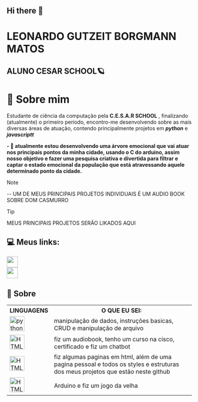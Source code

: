 ## Hi there 👋

<!--
**LeoGutzeitt/LeoGutzeitt** is a ✨ _special_ ✨ repository because its `README.md` (this file) appears on your GitHub profile.

Here are some ideas to get you started:

- 🔭 I’m currently working on ...
- 🌱 I’m currently learning ...
- 👯 I’m looking to collaborate on ...
- 🤔 I’m looking for help with ...
- 💬 Ask me about ...
- 📫 How to reach me: ...
- 😄 Pronouns: ...
- ⚡ Fun fact: ...
-->

# LEONARDO GUTZEIT BORGMANN MATOS
## ALUNO CESAR SCHOOL🪐



# 🐙 Sobre mim
Estudante de ciência da computação pela **C.E.S.A.R SCHOOL** , finalizando (atualmente) o primeiro período, encontro-me desenvolvendo sobre as mais diversas áreas de atuação, contendo principalmente projetos em **_python_** e **_javascriptt_**

__- 🔭 atualmente estou desenvolvendo uma árvore emocional que vai atuar nos principais pontos da minha cidade, usando o C do arduino, assim nosso objetivo e fazer uma pesquisa criativa e divertida para filtrar e captar o estado emocional da população que está atravessando aquele determinado ponto da cidade.__


> [!NOTE]
> -- UM DE MEUS PRINCIPAIS PROJETOS INDIVIDUAIS É UM AUDIO BOOK SOBRE DOM CASMURRO




> [!TIP]
> MEUS PRINCIPAIS PROJETOS SERÃO LIKADOS AQUI


## 💻 Meus links:

<div align="left">
  <a href="https://www.linkedin.com/in/leogutzeit/" target="_blank"><img loading="lazy" src="https://github.com/user-attachments/assets/86522332-9ceb-4415-af9c-e3e5aa811158" target="_blank" width="30"></a>
<div\></td>

<div align="left">
  <a href="http://127.0.0.1:5500/index.html" target="_blank"><img loading="lazy" src="https://github.com/user-attachments/assets/5d94ef02-be1a-48d3-aded-287562898771" target="_blank"  width="30"></a>
<div\></td>


## 📖 Sobre




<table>
  <tr>
    <th>LINGUAGENS</th>
    <th>O QUE EU SEI:</th>
  </tr>
  <tr>
    <td><div align="left">
  <img src="https://github.com/user-attachments/assets/0c88970b-4dcc-4cae-81e5-f12fad23ae7a" height="40" alt="python logo"  />
  <img width="12" />
<div\></td>
    <td>manipulação de dados, instruções basicas, CRUD e manipulação de arquivo</td>
  </tr>
  <tr>
    <td><div align="left">
  <img src="https://github.com/user-attachments/assets/b779e10d-a6a8-4f58-99d3-1da305585f96" height="40" alt="HTML logo"  />
  <img width="12" />
<div\></td>
    <td>fiz um audiobook, tenho um curso na cisco, certificado e fiz um chatbot</td>
  </tr>
  <tr>
    <td><div align="left">
  <img src="https://github.com/user-attachments/assets/3b206353-152c-498f-aebf-89e5297d7742" height="40" alt="HTML logo"  />
  <img width="12" />
<div\></td>
    <td>fiz algumas paginas em html, além de uma pagina pessoal e todos os styles e estruturas dos meus projetos que estão neste github</td>
  </tr>
  <tr>
    <td><div align="left">
  <img src="https://github.com/user-attachments/assets/6f0e320c-fbb8-415b-b775-5b010a193e7e" height="40" alt="HTML logo"  />
  <img width="12" />
<div\></td>
    <td>Arduino e fiz um jogo da velha</td>
  </tr>
</table> 
